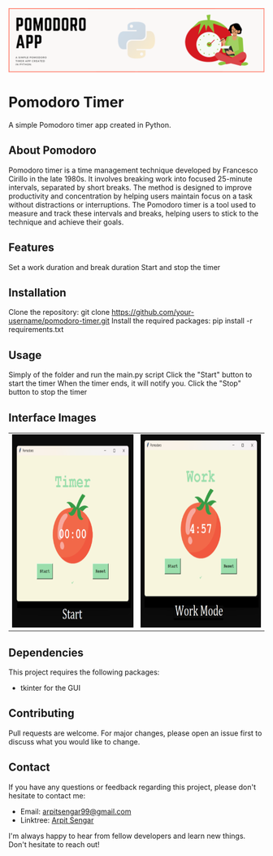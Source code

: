 ![Header](assets/banner.png)
# Pomodoro Timer
A simple Pomodoro timer app created in Python.

## About Pomodoro
Pomodoro timer is a time management technique developed by Francesco Cirillo in the late 1980s. It involves breaking work into focused 25-minute intervals, separated by short breaks. The method is designed to improve productivity and concentration by helping users maintain focus on a task without distractions or interruptions. The Pomodoro timer is a tool used to measure and track these intervals and breaks, helping users to stick to the technique and achieve their goals.

## Features
Set a work duration and break duration
Start and stop the timer

## Installation
Clone the repository: git clone https://github.com/your-username/pomodoro-timer.git
Install the required packages: pip install -r requirements.txt

## Usage
Simply of the folder and run the main.py script
Click the "Start" button to start the timer
When the timer ends, it will notify you.
Click the "Stop" button to stop the timer

## Interface Images
<table>
            <tr>
                <td>
                    <img src="assets/start_image.png" alt="start_image.png" height="380">
                </td>
                <td>
                    <img src="assets/work_mode.png" alt="start_image.png" height="380">
                </td>
            </tr>
        </table>

## Dependencies
This project requires the following packages:
<ul>
        <li>
            tkinter for the GUI
        </li>
    </ul>

## Contributing
Pull requests are welcome. For major changes, please open an issue first to discuss what you would like to change.

## Contact
If you have any questions or feedback regarding this project, please don't hesitate to contact me:
    <ul>
        <li>Email: [arpitsengar99@gmail.com](mailto:arpitsengar99@gmail.com)</li>
        <li>Linktree: [Arpit Sengar](https://linktr.ee/arpitwastaken)</li>
    </ul>
I'm always happy to hear from fellow developers and learn new things. Don't hesitate to reach out!
